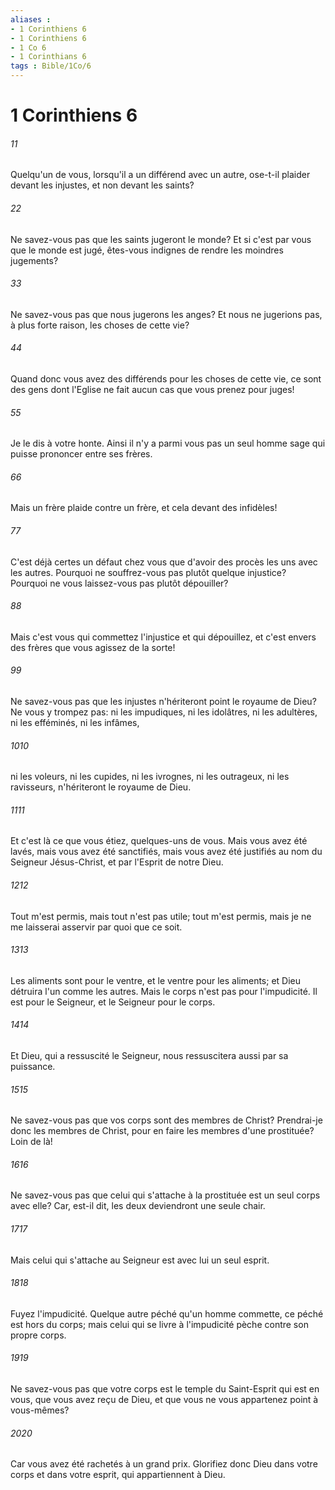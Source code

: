 ```yaml
---
aliases : 
- 1 Corinthiens 6
- 1 Corinthiens 6
- 1 Co 6
- 1 Corinthians 6
tags : Bible/1Co/6
---
```


# 1 Corinthiens 6

###### 11
Quelqu'un de vous, lorsqu'il a un différend avec un autre, ose-t-il plaider devant les injustes, et non devant les saints?
###### 22
Ne savez-vous pas que les saints jugeront le monde? Et si c'est par vous que le monde est jugé, êtes-vous indignes de rendre les moindres jugements?
###### 33
Ne savez-vous pas que nous jugerons les anges? Et nous ne jugerions pas, à plus forte raison, les choses de cette vie?
###### 44
Quand donc vous avez des différends pour les choses de cette vie, ce sont des gens dont l'Eglise ne fait aucun cas que vous prenez pour juges!
###### 55
Je le dis à votre honte. Ainsi il n'y a parmi vous pas un seul homme sage qui puisse prononcer entre ses frères.
###### 66
Mais un frère plaide contre un frère, et cela devant des infidèles!
###### 77
C'est déjà certes un défaut chez vous que d'avoir des procès les uns avec les autres. Pourquoi ne souffrez-vous pas plutôt quelque injustice? Pourquoi ne vous laissez-vous pas plutôt dépouiller?
###### 88
Mais c'est vous qui commettez l'injustice et qui dépouillez, et c'est envers des frères que vous agissez de la sorte!
###### 99
Ne savez-vous pas que les injustes n'hériteront point le royaume de Dieu? Ne vous y trompez pas: ni les impudiques, ni les idolâtres, ni les adultères, ni les efféminés, ni les infâmes,
###### 1010
ni les voleurs, ni les cupides, ni les ivrognes, ni les outrageux, ni les ravisseurs, n'hériteront le royaume de Dieu.
###### 1111
Et c'est là ce que vous étiez, quelques-uns de vous. Mais vous avez été lavés, mais vous avez été sanctifiés, mais vous avez été justifiés au nom du Seigneur Jésus-Christ, et par l'Esprit de notre Dieu.
###### 1212
Tout m'est permis, mais tout n'est pas utile; tout m'est permis, mais je ne me laisserai asservir par quoi que ce soit.
###### 1313
Les aliments sont pour le ventre, et le ventre pour les aliments; et Dieu détruira l'un comme les autres. Mais le corps n'est pas pour l'impudicité. Il est pour le Seigneur, et le Seigneur pour le corps.
###### 1414
Et Dieu, qui a ressuscité le Seigneur, nous ressuscitera aussi par sa puissance.
###### 1515
Ne savez-vous pas que vos corps sont des membres de Christ? Prendrai-je donc les membres de Christ, pour en faire les membres d'une prostituée? Loin de là!
###### 1616
Ne savez-vous pas que celui qui s'attache à la prostituée est un seul corps avec elle? Car, est-il dit, les deux deviendront une seule chair.
###### 1717
Mais celui qui s'attache au Seigneur est avec lui un seul esprit.
###### 1818
Fuyez l'impudicité. Quelque autre péché qu'un homme commette, ce péché est hors du corps; mais celui qui se livre à l'impudicité pèche contre son propre corps.
###### 1919
Ne savez-vous pas que votre corps est le temple du Saint-Esprit qui est en vous, que vous avez reçu de Dieu, et que vous ne vous appartenez point à vous-mêmes?
###### 2020
Car vous avez été rachetés à un grand prix. Glorifiez donc Dieu dans votre corps et dans votre esprit, qui appartiennent à Dieu.
